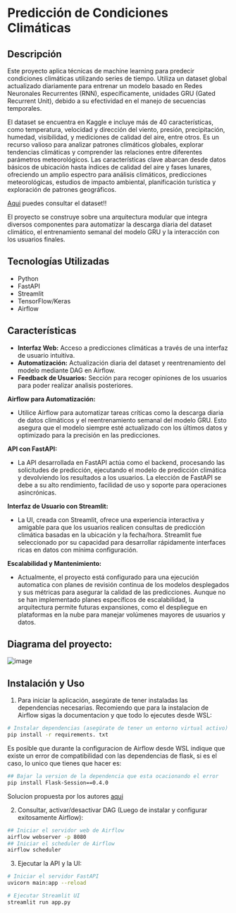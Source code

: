 # Predicción de Condiciones Climáticas

## Descripción
Este proyecto aplica técnicas de machine learning para predecir condiciones climáticas utilizando series de tiempo. 
Utiliza un dataset global actualizado diariamente para entrenar un modelo basado en Redes Neuronales Recurrentes (RNN), específicamente, unidades GRU (Gated Recurrent Unit), debido a su efectividad en el manejo de secuencias temporales.

El dataset se encuentra en Kaggle e incluye más de 40 características, como temperatura, velocidad y dirección del viento, presión, precipitación, humedad, visibilidad, y mediciones de calidad del aire, entre otros. Es un recurso valioso para analizar patrones climáticos globales, explorar tendencias climáticas y comprender las relaciones entre diferentes parámetros meteorológicos. Las características clave abarcan desde datos básicos de ubicación hasta índices de calidad del aire y fases lunares, ofreciendo un amplio espectro para análisis climáticos, predicciones meteorológicas, estudios de impacto ambiental, planificación turística y exploración de patrones geográficos.

[Aqui](https://www.kaggle.com/datasets/nelgiriyewithana/global-weather-repository) puedes consultar el dataset!!

El proyecto se construye sobre una arquitectura modular que integra diversos componentes para
automatizar la descarga diaria del dataset climático, el entrenamiento semanal del modelo GRU y la interacción
con los usuarios finales.

## Tecnologías Utilizadas
- Python
- FastAPI
- Streamlit
- TensorFlow/Keras
- Airflow

## Características
- **Interfaz Web:** Acceso a predicciones climáticas a través de una interfaz de usuario intuitiva.
- **Automatización:** Actualización diaria del dataset y reentrenamiento del modelo mediante DAG en Airflow.
- **Feedback de Usuarios:** Sección para recoger opiniones de los usuarios para poder realizar analisis posteriores.

**Airflow para Automatización:**
- Utilice Airflow para automatizar tareas críticas como la descarga diaria de datos climáticos y el
reentrenamiento semanal del modelo GRU. Esto asegura que el modelo siempre esté actualizado
con los últimos datos y optimizado para la precisión en las predicciones.

**API con FastAPI:**
- La API desarrollada en FastAPI actúa como el backend, procesando las solicitudes de predicción,
ejecutando el modelo de predicción climática y devolviendo los resultados a los usuarios.
La elección de FastAPI se debe a su alto rendimiento, facilidad de uso y soporte para operaciones
asincrónicas.

**Interfaz de Usuario con Streamlit:**
- La UI, creada con Streamlit, ofrece una experiencia interactiva y amigable para que los usuarios
realicen consultas de predicción climática basadas en la ubicación y la fecha/hora.
Streamlit fue seleccionado por su capacidad para desarrollar rápidamente interfaces ricas en datos
con mínima configuración.

**Escalabilidad y Mantenimiento:**
- Actualmente, el proyecto está configurado para una ejecución automatica con planes de revisión
continua de los modelos desplegados y sus métricas para asegurar la calidad de las predicciones.
Aunque no se han implementado planes específicos de escalabilidad, la arquitectura permite
futuras expansiones, como el despliegue en plataformas en la nube para manejar volúmenes
mayores de usuarios y datos.


## Diagrama del proyecto:
![image](https://github.com/SleepWalKer09/Climate_Prediction_App/assets/44912298/c2186f88-346d-43ff-bb98-36bbb3de7e71)


## Instalación y Uso
1. Para iniciar la aplicación, asegúrate de tener instaladas las dependencias necesarias.
   Recomiendo que para la instalacion de Airflow sigas la documentacion y que todo lo ejecutes desde WSL:

```bash
# Instalar dependencias (asegúrate de tener un entorno virtual activo)
pip install -r requirements. txt
```

Es posible que durante la configuracion de Airflow desde WSL indique que existe un error de compatibilidad con las dependencias de flask, si es el caso, lo unico que tienes que hacer es:
```bash
## Bajar la version de la dependencia que esta ocacionando el error
pip install Flask-Session==0.4.0
```
  Solucion propuesta por los autores [aqui](https://github.com/apache/airflow/pull/36895)

2. Consultar, activar/desactivar DAG (Luego de instalar y configurar exitosamente Airflow):
   
```bash
## Iniciar el servidor web de Airflow
airflow webserver -p 8080
## Iniciar el scheduler de Airflow
airflow scheduler
```

3. Ejecutar la API y la UI:
```bash
# Iniciar el servidor FastAPI
uvicorn main:app --reload

# Ejecutar Streamlit UI
streamlit run app.py
```
